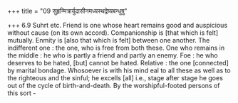 +++
title = "09 सुहृन्मित्रार्युदासीनमध्यस्थद्वेष्यबन्धुषु"

+++
6.9 Suhrt etc. Friend is one whose heart remains good and auspicious
without cause (on its own accord). Companionship is \[that which is
felt\] mutually. Enmity is \[also that which is felt\] between one
another. The indifferent one : the one, who is free from both these. One
who remains in the middle : he who is partly a friend and partly an
enemy. Foe : he who deserves to be hated, \[but\] cannot be hated.
Relative : the one \[connected\] by marital bondage. Whosoever is with
his mind eal to all these as well as to the righteous and the sinful; he
excells \[all\] i.e., stage after stage he goes out of the cycle of
birth-and-death. By the worshipful-footed persons of this sort -
